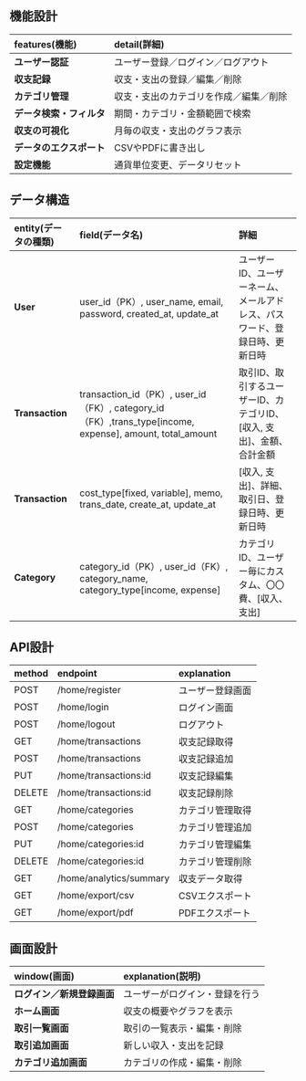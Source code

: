 ## 機能設計

| features(機能)      | detail(詳細)                    |
|:-------------------|:--------------------------------|
| **ユーザー認証**      | ユーザー登録／ログイン／ログアウト    |
| **収支記録**         | 収支・支出の登録／編集／削除         |
| **カテゴリ管理**       | 収支・支出のカテゴリを作成／編集／削除 |
| **データ検索・フィルタ** | 期間・カテゴリ・金額範囲で検索       |
| **収支の可視化**      | 月毎の収支・支出のグラフ表示         |
| **データのエクスポート** | CSVやPDFに書き出し                |
| **設定機能**         | 通貨単位変更、データリセット         |

## データ構造

| entity(データの種類)          | field(データ名)                      | 詳細                |
|:----------------------------|:------------------------------------|:------------------|
| **User**                    | user_id（PK）, user_name, email, password, created_at, update_at            | ユーザーID、ユーザーネーム、メールアドレス、パスワード、登録日時、更新日時  |
| **Transaction**             | transaction_id（PK）, user_id（FK）, category_id（FK）,trans_type[income, expense], amount, total_amount | 取引ID、取引するユーザーID、カテゴリID、[収入, 支出]、金額、合計金額 |
| **Transaction**             | cost_type[fixed, variable], memo, trans_date, create_at, update_at           | [収入, 支出]、詳細、取引日、登録日時、更新日時  |
| **Category**                | category_id（PK）, user_id（FK）, category_name, category_type[income, expense] |  カテゴリID、ユーザー毎にカスタム、〇〇費、[収入、支出]

## API設計

| method      | endpoint                | explanation            |
|:------------|:------------------------|:-----------------------|
| POST        | /home/register      | ユーザー登録画面          |
| POST        | /home/login         | ログイン画面             |
| POST        | /home/logout        | ログアウト               |
| GET         | /home/transactions       | 収支記録取得             |
| POST        | /home/transactions       | 収支記録追加             |
| PUT         | /home/transactions:id    | 収支記録編集             |
| DELETE      | /home/transactions:id    | 収支記録削除             |
| GET         | /home/categories         | カテゴリ管理取得          |
| POST        | /home/categories         | カテゴリ管理追加          |
| PUT         | /home/categories:id      | カテゴリ管理編集          |
| DELETE      | /home/categories:id      | カテゴリ管理削除          |
| GET         | /home/analytics/summary  | 収支データ取得            |
| GET         | /home/export/csv         | CSVエクスポート          |
| GET         | /home/export/pdf         | PDFエクスポート          |

## 画面設計

| window(画面)                  | explanation(説明)                   |
|:-----------------------------|:-----------------------------------|
| **ログイン／新規登録画面**        | ユーザーがログイン・登録を行う          |
| **ホーム画面**                  | 収支の概要やグラフを表示               |
| **取引一覧画面**                | 取引の一覧表示・編集・削除             | 
| **取引追加画面**                | 新しい収入・支出を記録                |
 | **カテゴリ追加画面**             | カテゴリの作成・編集・削除             |ß